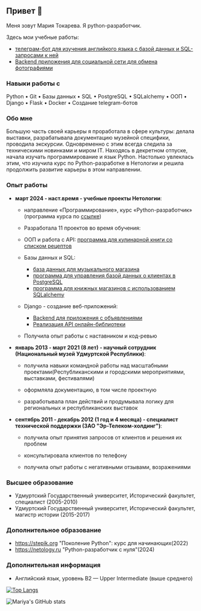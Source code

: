 ## Привет 👋
Меня зовут Мария Токарева. Я python-разработчик.

Здесь мои учебные работы:
- [телеграм-бот для изучения английкого языка с базой данных и SQL-запросами к ней](https://github.com/MariyaTokarevaa/EnglishBot)
- [Backend приложения для социальной сети для обмена фотографиями](https://github.com/MariyaTokarevaa/social_network)

### Навыки работы с
 Python • Git • Базы данных • SQL • PostgreSQL • SQLalchemy • ООП • Django • Flask • Docker • Создание telegram-ботов

### Обо мне
Большую часть своей карьеры я проработала в сфере культуры: делала выставки, разрабатывала документацию музейной специфики, проводила экскурсии. Одновременно с этим всегда следила за техническими новинками и миром IT. Находясь в декретном отпуске, начала изучать программирование и язык Python. Настолько увлеклась этим, что изучила курс по Python-разработке в Нетологии и решила продолжить развитие карьеры в этом направлении.

### Опыт работы
- **март 2024 - наст.время - учебные проекты Нетологии**:
  
   + направление «Программирование», курс «Python-разработчик» (программа курса по [ссылке](https://netology.ru/programs/python-basic))

   + Разработала 11 проектов во время обучения:
  
   + ООП и работа с API: [программа для кулинарной книги со списком рецептов](https://github.com/MariyaTokarevaa/Cook_book)

   + Базы данных и SQL:
      - [база данных для музыкального магазина](https://github.com/MariyaTokarevaa/SQL-zaprosy)
      - [программа для управления базой данных о клиентах в PostgreSQL](https://github.com/MariyaTokarevaa/PostgreSQL-Python)
      - [программа для книжных магазинов с использованием SQLalchemy](https://github.com/MariyaTokarevaa/SQLAlchemy)
 
  + Django - создание веб-приложений:
      - [Backend для приложения с объявлениями](https://github.com/MariyaTokarevaa/django_project_3.3)
      - [Реализация API онлайн-библиотеки](https://github.com/MariyaTokarevaa/django_project_3.2/tree/main/library)

  + Получила опыт работы с наставником и код-ревью
  
- **январь 2013 - март 2021 (8 лет) - научный сотрудник (Национальный музей Удмуртской Республики)**:

  + получила навыки командной работы над масштабными проектами(Республиканскими и городскими мероприятиями, выставками, фестивалями)

  + оформляла документацию, в том числе проектную

  + разработывала план действий и продумывала логику для региональных и республиканских выставок
  
- **сентябрь 2011 - декабрь 2012 (1 год и 4 месяца) - специалист технической поддержки (ЗАО "Эр-Телеком-холдинг")**:

  + получила опыт принятия запросов от клиентов и решения их проблем

  + консультировала клиентов по телефону

  + получила опыт работы с негативными отзывами, возражениями

### Высшее образование
- Удмуртский Государственный университет, Исторический факультет, специалист (2005-2010)
- Удмуртский Государственный университет, Исторический факультет, магистр истории (2015-2017)

### Дополнительное образование
- https://stepik.org "Поколение Python": курс для начинающих(2022)
- https://netology.ru "Python-разработчик с нуля"(2024)

### Дополнительная информация
- Английский язык, уровень B2 — Upper Intermediate (выше среднего)




[![Top Langs](https://github-readme-stats.vercel.app/api/top-langs/?username=MariyaTokarevaa&layout=compact)](https://github.com/MariyaTokarevaa/github-readme-stats)


![Mariya's GitHub stats](https://github-readme-stats.vercel.app/api?username=MariyaTokarevaa&show_icons=true&theme=radical)
<!--
**MariyaTokarevaa/MariyaTokarevaa** is a ✨ _special_ ✨ repository because its `README.md` (this file) appears on your GitHub profile.

My name is Mariya. I'm backend python developer:

- 🔭 I’m currently working on ...
- 🌱 I’m currently learning ...
- 👯 I’m looking to collaborate on ...
- 🤔 I’m looking for help with ...
- 💬 Ask me about ...
- 📫 How to reach me: ...
- 😄 Pronouns: ...
- ⚡ Fun fact: ...
-->
